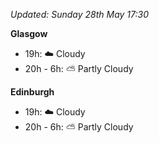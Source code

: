 *Updated: Sunday 28th May 17:30*

**Glasgow**

* 19h: :cloud: Cloudy
* 20h - 6h: :partly_sunny: Partly Cloudy

**Edinburgh**

* 19h: :cloud: Cloudy
* 20h - 6h: :partly_sunny: Partly Cloudy
